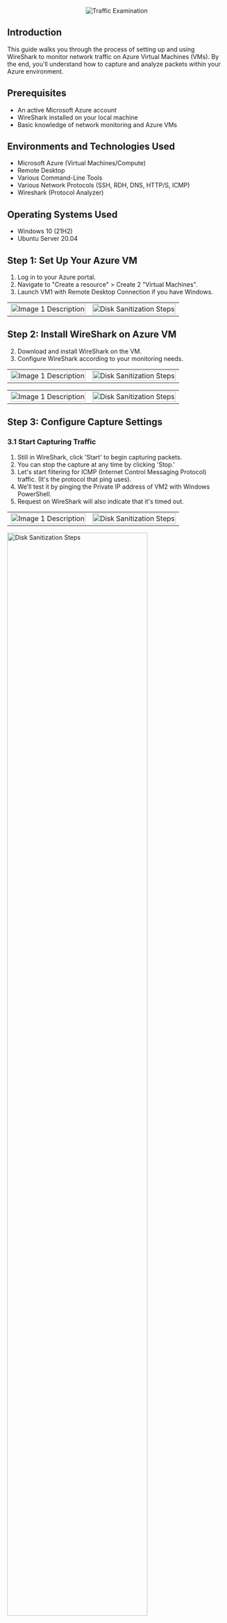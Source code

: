<p align="center">
<img src="https://i.imgur.com/Ua7udoS.png" alt="Traffic Examination"/>
</p>

## Introduction
This guide walks you through the process of setting up and using WireShark to monitor network traffic on Azure Virtual Machines (VMs). By the end, you'll understand how to capture and analyze packets within your Azure environment.

## Prerequisites
- An active Microsoft Azure account
- WireShark installed on your local machine
- Basic knowledge of network monitoring and Azure VMs

## Environments and Technologies Used
- Microsoft Azure (Virtual Machines/Compute)
- Remote Desktop
- Various Command-Line Tools
- Various Network Protocols (SSH, RDH, DNS, HTTP/S, ICMP)
- Wireshark (Protocol Analyzer)

## Operating Systems Used
- Windows 10 (21H2)
- Ubuntu Server 20.04

## Step 1: Set Up Your Azure VM
1. Log in to your Azure portal.
2. Navigate to "Create a resource" > Create 2 "Virtual Machines".
3. Launch VM1 with Remote Desktop Connection if you have Windows.
<table>
<tr>
<td>
<img src="https://i.imgur.com/u34ST6M.png" alt="Image 1 Description" width="100%"/>
</td>
<td>
<img src="https://i.imgur.com/P066O34.png" alt="Disk Sanitization Steps" width="100%"/>
</td>
</tr>
</table>

## Step 2: Install WireShark on Azure VM
2. Download and install WireShark on the VM.
3. Configure WireShark according to your monitoring needs.
<table>
<tr>
<td>
<img src="https://i.imgur.com/oixcf9e.png" alt="Image 1 Description" width="100%"/>
</td>
<td>
<img src="https://i.imgur.com/SMR5xJy.png" alt="Disk Sanitization Steps" width="100%"/>
</td>
</tr>
</table>
<table>
<tr>
<td>
<img src="https://i.imgur.com/zZwWOBL.png" alt="Image 1 Description" width="100%"/>
</td>
<td>
<img src="https://i.imgur.com/XK9C9mZ.png" alt="Disk Sanitization Steps" width="100%"/>
</td>
</tr>
</table>

## Step 3: Configure Capture Settings

### 3.1 Start Capturing Traffic
1. Still in WireShark, click 'Start' to begin capturing packets.
2. You can stop the capture at any time by clicking 'Stop.'
3. Let's start filtering for ICMP (Internet Control Messaging Protocol) traffic. (It's the protocol that ping uses).
4. We'll test it by pinging the Private IP address of VM2 with Windows PowerShell.
5. Request on WireShark will also indicate that it's timed out.
<table>
<tr>
<td>
<img src="https://i.imgur.com/YYk1mUN.png" alt="Image 1 Description" width="100%"/>
</td>
<td>
<img src="https://i.imgur.com/Lk15Eak.png" alt="Disk Sanitization Steps" width="100%"/>
</td>
</tr>
</table>
<img src="https://i.imgur.com/WtOWTE5.png" height="80%" width="80%" alt="Disk Sanitization Steps"/>

### 3.2 Initiating Perpetual Ping From VM1 to VM2 to stop ICMP traffic to Come Through  (Nonstop Ping)
To initiate perpetual ping, we'll use the following command for our Windows VM1: "ping -t [IP Address or Hostname]".
A perpetual ping is used to continuously monitor network connectivity.
<img src="https://i.imgur.com/UwV04Xy.png" height="80%" width="80%" alt="Disk Sanitization Steps"/>

### 3.3 Changing the FireWall on VM2 to Not Allow ICMP Traffic to Come Through by Using Network Security Group (NSG)
1. To block ICMP traffic on VM2's FireWall, we'll go to the Network Security Groups (NSG) on our Microsoft Azure Account.
2. We'll then open the VM2-nsg page.
3. Open to edit the Inbound Security Rules to create a new rule that will deny inbound ICMP traffic to block the pings coming from VM1.
4. Once we create the new rule, the ping should immediately start to time out because it will be blocked by VM2's FireWall.
5. Once you allow ICMP traffic from VM2, the "request timed out" should stop.
6. On Windows PowerShell, type command: Control-C to stop.
<table>
<tr>
<td>
<img src="https://i.imgur.com/MTiV9FV.png" alt="Image 1 Description" width="100%"/>
</td>
<td>
<img src="https://i.imgur.com/TExTbH7.png" alt="Disk Sanitization Steps" width="100%"/>
</td>
</tr>
</table>
<table>
<tr>
<td>
<img src="https://i.imgur.com/61TROc0.png" alt="Image 1 Description" width="100%"/>
</td>
<td>
<img src="https://i.imgur.com/Yvvu9Wg.png" alt="Disk Sanitization Steps" width="100%"/>
</td>
</tr>
</table>
<table>
<tr>
<td>
<img src="https://i.imgur.com/aAs4BOi.png" alt="Image 1 Description" width="100%"/>
</td>
<td>
<img src="https://i.imgur.com/FIKScYU.png" alt="Disk Sanitization Steps" width="100%"/>
</td>
</tr>
</table>
<table>
<tr>
<td>
<img src="https://i.imgur.com/3miJrhV.png" alt="Image 1 Description" width="100%"/>
</td>
<td>
<img src="https://i.imgur.com/P9tgDIF.png" alt="Disk Sanitization Steps" width="100%"/>
</td>
</tr>
</table>
<table>
<tr>
<td>
<img src="https://i.imgur.com/B3CTGo5.png" alt="Disk Sanitization Steps" width="100%"/>
</td>
<td>
<img src="https://i.imgur.com/RiqQObm.png" alt="Disk Sanitization Steps" width="100%"/>
</td>
</tr>
</table>

### Step 4: Observe Secure Shell (SSH) Traffic
<br>1.To connect to VM1 to VM2, copy VM2 Private IP address and type ssh (Username)@(IP Address). Our is ssh Azureuser@10.0.0.5
<br>2. On Windows PowerShell, type "yes", then type password and press enter. (Password will be invisible on Windows PowerShell)
<table>
<tr>
<td>
<img src="https://i.imgur.com/lFK4OyK.png" alt="Image 1 Description" width="100%"/>
</td>
<td>
<img src="https://i.imgur.com/joIRX5u.png" alt="Disk Sanitization Steps" width="100%"/>
</td>
</tr>
</table>
<table>
<tr>
<td>
<img src="https://i.imgur.com/lFK4OyK.png" alt="Image 1 Description" width="100%"/>
</td>
<td>
<img src="https://i.imgur.com/SMR5xJy.png" alt="Disk Sanitization Steps" width="100%"/>
</td>
</tr>
</table>

### Step 5: Observe DHCP Traffic
<table>
<tr>
<td>
<img src="https://i.imgur.com/oixcf9e.png" alt="Image 1 Description" width="100%"/>
</td>
<td>
<img src="https://i.imgur.com/SMR5xJy.png" alt="Disk Sanitization Steps" width="100%"/>
</td>
</tr>
</table>

### Step 6: Observe DNS Traffic
<table>
<tr>
<td>
<img src="https://i.imgur.com/oixcf9e.png" alt="Image 1 Description" width="100%"/>
</td>
<td>
<img src="https://i.imgur.com/SMR5xJy.png" alt="Disk Sanitization Steps" width="100%"/>
</td>
</tr>
</table>

### Step 7: Observe RDP Traffic
<table>
<tr>
<td>
<img src="https://i.imgur.com/oixcf9e.png" alt="Image 1 Description" width="100%"/>
</td>
<td>
<img src="https://i.imgur.com/SMR5xJy.png" alt="Disk Sanitization Steps" width="100%"/>
</td>
</tr>
</table>

## Conclusion
You have successfully set up WireShark on an Azure VM and captured network traffic for analysis. This knowledge is a stepping stone for advanced network monitoring in Azure.
